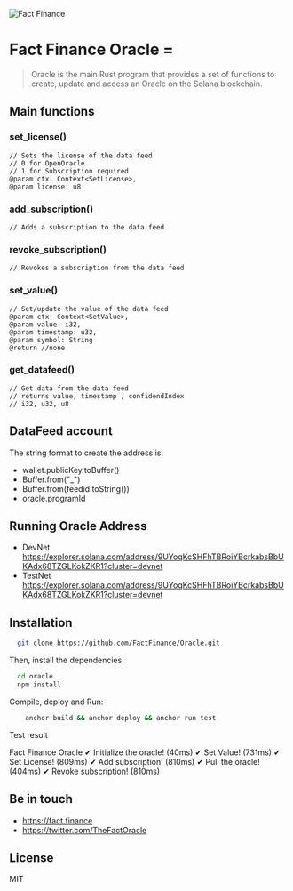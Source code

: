 ![Fact Finance](https://fact.finance/_next/static/media/Logo.446023b4.svg)

# Fact Finance Oracle =

> Oracle is the main Rust program that provides a set of functions to create, update and access an Oracle  on the Solana blockchain.

## Main functions

### set_license()
    // Sets the license of the data feed
    // 0 for OpenOracle
    // 1 for Subscription required
    @param ctx: Context<SetLicense>, 
    @param license: u8

### add_subscription()
    // Adds a subscription to the data feed
    
### revoke_subscription()
    // Revokes a subscription from the data feed

### set_value()
    // Set/update the value of the data feed
    @param ctx: Context<SetValue>, 
    @param value: i32, 
    @param timestamp: u32, 
    @param symbol: String
    @return //none

### get_datafeed()
    // Get data from the data feed
    // returns value, timestamp , confidendIndex
    // i32, u32, u8

## DataFeed account
The string format to create the address is:
  - wallet.publicKey.toBuffer()
  - Buffer.from("_")
  - Buffer.from(feedid.toString())
  - oracle.programId

## Running Oracle Address
  - DevNet https://explorer.solana.com/address/9UYoqKcSHFhTBRoiYBcrkabsBbUKAdx68TZGLKokZKR1?cluster=devnet
  - TestNet https://explorer.solana.com/address/9UYoqKcSHFhTBRoiYBcrkabsBbUKAdx68TZGLKokZKR1?cluster=devnet
    
## Installation

```bash
  git clone https://github.com/FactFinance/Oracle.git
```

Then, install the dependencies:

```bash
  cd oracle
  npm install
```


Compile, deploy and Run:

```bash
    anchor build && anchor deploy && anchor run test
```

Test result

  Fact Finance Oracle
    ✔ Initialize the oracle! (40ms)
    ✔ Set Value! (731ms)
    ✔ Set License! (809ms)
    ✔ Add subscription! (810ms)
    ✔ Pull the oracle! (404ms)
    ✔ Revoke subscription! (810ms)


## Be in touch
  - https://fact.finance
  - https://twitter.com/TheFactOracle

## License

MIT
